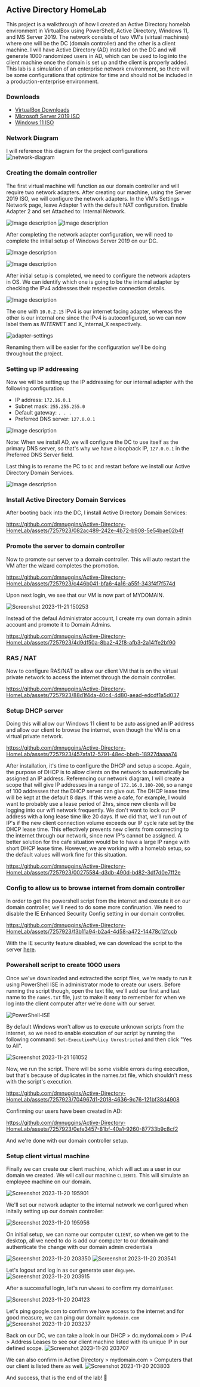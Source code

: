 ## Active Directory HomeLab

This project is a walkthrough of how I created an Active Directory homelab environment in VirtualBox using PowerShell, Active Directory, Windows 11, and MS Server 2019. The network consists of two VM's (virtual machines) where one will be the DC (domain controller) and the other is a client machine. I will have Active Directory (AD) installed on the DC and will generate 1000 randomized users in AD, which can be used to log into the client machine once the domain is set up and the client is properly added. This lab is a simulation of an enterprise network environment, so there will be some configurations that optimize for time and should not be included in a production-enterprise environment.

### Downloads

- [VirtualBox Downloads](https://www.virtualbox.org/wiki/Downloads)
- [Microsoft Server 2019 ISO](https://www.microsoft.com/en-us/evalcenter/download-windows-server-2019)
- [Windows 11 ISO](https://www.microsoft.com/en-us/software-download/windows11)

### Network Diagram

I will reference this diagram for the project configurations
![network-diagram](https://dev-to-uploads.s3.amazonaws.com/uploads/articles/0sd2tbs24w3kxasbbonw.png)

### Creating the domain controller
The first virtual machine will function as our domain controller and will require two network adapters. After creating our machine, using the Server 2019 ISO, we will configure the network adapters. In the VM's Settings > Network page, leave Adapter 1 with the default NAT configuration. Enable Adapter 2 and set Attached to: Internal Network.

![Image description](https://dev-to-uploads.s3.amazonaws.com/uploads/articles/sexsc99athq9oh059bb2.png)
![Image description](https://dev-to-uploads.s3.amazonaws.com/uploads/articles/bft9q1mrokl8trny7dou.png)

After completing the network adapter configuration, we will need to complete the initial setup of Windows Server 2019 on our DC.

![Image description](https://dev-to-uploads.s3.amazonaws.com/uploads/articles/bm4cywgz481s2z2o0xr6.png)

![Image description](https://dev-to-uploads.s3.amazonaws.com/uploads/articles/d8kehset9uwd0x2vdwis.png)

After initial setup is completed, we need to configure the network adapters in OS. We can identify which one is going to be the internal adapter by checking the IPv4 addresses their respective connection details.

![Image description](https://dev-to-uploads.s3.amazonaws.com/uploads/articles/00tbxabnsp05zjk5sopd.png)

The one with `10.0.2.15` IPv4 is our internet facing adapter, whereas the other is our internal one since the IPv4 is autoconfigured, so we can now label them as _INTERNET_ and X_Internal_X respectively.

![adapter-settings](https://github.com/dmnuggins/Active-Directory-HomeLab/assets/7257923/c2a4a3e4-9638-4909-b9a7-2a47787e6086)

Renaming them will be easier for the configuration we'll be doing throughout the project.

### Setting up IP addressing

Now we will be setting up the IP addressing for our internal adapter with the following configuration:

- IP address: `172.16.0.1`
- Subnet mask: `255.255.255.0`
- Default gateway:  `. . .`
- Preferred DNS server: `127.0.0.1`

![Image description](https://dev-to-uploads.s3.amazonaws.com/uploads/articles/u44nmjjool2j4zreinyz.png)

Note: When we install AD, we will configure the DC to use itself as the primary DNS server, so that's why we have a loopback IP, `127.0.0.1` in the Preferred DNS Server field.

Last thing is to rename the PC to `DC` and restart before we install our Active Directory Domain Services.

![Image description](https://dev-to-uploads.s3.amazonaws.com/uploads/articles/hrsuwt5drjjhm379if1y.png)

### Install Active Directory Domain Services

After booting back into the DC, I install Active Directory Domain Services:

https://github.com/dmnuggins/Active-Directory-HomeLab/assets/7257923/082ac489-242e-4b72-b908-5e54bae02b4f

### Promote the server to domain controller

Now to promote our server to a domain controller. This will auto restart the VM after the wizard completes the promotion.

https://github.com/dmnuggins/Active-Directory-HomeLab/assets/7257923/c446b041-bfa6-4a16-a55f-343f4f7f574d

Upon next login, we see that our VM is now part of MYDOMAIN.


![Screenshot 2023-11-21 150253](https://github.com/dmnuggins/Active-Directory-HomeLab/assets/7257923/ad786f2f-8a2e-411c-a62d-2c41a098476c)

Instead of the defaul Administrator account, I create my own domain admin account and promote it to Domain Admins.

https://github.com/dmnuggins/Active-Directory-HomeLab/assets/7257923/4d9df50a-8ba2-42f8-afb3-2a14ffe2bf90

### RAS / NAT

Now to configure RAS/NAT to allow our client VM that is on the virtual private network to access the internet through the domain controller.

https://github.com/dmnuggins/Active-Directory-HomeLab/assets/7257923/88d1f4da-40c4-4d80-aead-edcdf1a5d037

### Setup DHCP server

Doing this will allow our Windows 11 client to be auto assigned an IP address and allow our client to browse the internet, even though the VM is on a virtual private network.

https://github.com/dmnuggins/Active-Directory-HomeLab/assets/7257923/457afa12-5791-48ec-bbeb-18927daaaa74

After installation, it's time to configure the DHCP and setup a scope. Again, the purpose of DHCP is to allow clients on the network to automatically be assigned an IP address. Referencing our network diagram, I will create a scope that will give IP addresses in a range of `172.16.0.100-200`, so a range of 100 addresses that the DHCP server can give out. The DHCP lease time will be kept at the default 8 days. If this were a cafe, for example, I would want to probably use a lease period of 2hrs, since new clients will be logging into our wifi network frequently. We don't want to lock out IP address with a long lease time like 20 days. If we did that, we'll run out of IP's if the new client connection volume exceeds our IP cycle rate set by the DHCP lease time. This effectively prevents new clients from connecting to the internet through our network, since new IP's cannot be assigned. A better solution for the cafe situation would be to have a large IP range with short DHCP lease time. However, we are working with a homelab setup, so the default values will work fine for this situation.

https://github.com/dmnuggins/Active-Directory-HomeLab/assets/7257923/00275584-d3db-490d-bd82-3df7d0e7ff2e

### Config to allow us to browse internet from domain controller

In order to get the powershell script from the internet and execute it on our domain controller, we'll need to do some more confiruation. We need to disable the IE Enhanced Security Config setting in our domain controller.

https://github.com/dmnuggins/Active-Directory-HomeLab/assets/7257923/f3b11a94-b2a4-4d58-a472-14478c12fccb

With the IE security feature disabled, we can download the script to the server [here](https://github.com/joshmadakor1/AD_PS/archive/master.zip).

### Powershell script to create 1000 users

Once we've downloaded and extracted the script files, we're ready to run it using PowerShell ISE in administrator mode to create our users. Before running the script though, open the text file, we'll add our first and last name to the `names.txt` file, just to make it easy to remember for when we log into the client computer after we're done with our server.

![PowerShell-ISE](https://github.com/dmnuggins/Active-Directory-HomeLab/assets/7257923/22d7b7bb-0eaa-4ed0-9f15-724074d33d2c)

By default Windows won't allow us to execute unknown scripts from the internet, so we need to enable execution of our script by running the following command: `Set-ExecutionPolicy Unrestricted` and then click "Yes to All".

![Screenshot 2023-11-21 161052](https://github.com/dmnuggins/Active-Directory-HomeLab/assets/7257923/0256a33c-bf07-4c2c-8377-b74a0668abe8)

Now, we run the script. There will be some visible errors during execution, but that's because of duplicates in the names.txt file, which shouldn't mess with the script's execution.

https://github.com/dmnuggins/Active-Directory-HomeLab/assets/7257923/704967d1-2018-4636-9c76-121bf38d4908

Confirming our users have been created in AD:

https://github.com/dmnuggins/Active-Directory-HomeLab/assets/7257923/0efe3457-81bf-40a1-9260-87733b9c8cf2

And we're done with our domain controller setup.

### Setup client virtual machine

Finally we can create our client machine, which will act as a user in our domain we created. We will call our machine `CLIENT1`. This will simulate an employee machine on our domain.

![Screenshot 2023-11-20 195901](https://github.com/dmnuggins/Active-Directory-HomeLab/assets/7257923/b10b92f4-d992-4d24-8682-3830a1fa3ea0)

We'll set our network adapter to the internal network we configured when initally setting up our domain controller:

![Screenshot 2023-11-20 195956](https://github.com/dmnuggins/Active-Directory-HomeLab/assets/7257923/34999bb5-98d2-41e4-8cc9-b5927cd5506f)

On initial setup, we can name our computer `CLIENT`, so when we get to the desktop, all we need to do is add our computer to our domain and authenticate the change with our domain admin credentials

![Screenshot 2023-11-20 203350](https://github.com/dmnuggins/Active-Directory-HomeLab/assets/7257923/587e9b3e-67bd-4ed0-9dd7-64622b936529)
![Screenshot 2023-11-20 203541](https://github.com/dmnuggins/Active-Directory-HomeLab/assets/7257923/9e510d4b-eaac-41cd-ad87-0e243511e50d)

Let's logout and log in as our generate user `dnguyen`.
![Screenshot 2023-11-20 203915](https://github.com/dmnuggins/Active-Directory-HomeLab/assets/7257923/79581328-de8a-4f9d-9b37-d50958ea7d4e)

After a successful login, let's run `whoami` to confirm my domain\user.

![Screenshot 2023-11-20 204123](https://github.com/dmnuggins/Active-Directory-HomeLab/assets/7257923/013a4f03-b357-4281-ab10-4797ede5e5f0)

Let's ping google.com to confirm we have access to the internet and for good measure, we can ping our domain: `mydomain.com`
![Screenshot 2023-11-20 203237](https://github.com/dmnuggins/Active-Directory-HomeLab/assets/7257923/0c1e7816-7ad7-49c2-89f1-2b3006f2b927)

Back on our DC, we can take a look in our DHCP > dc.mydomai.com > IPv4 > Address Leases to see our client machine listed with its unique IP in our defined scope.
![Screenshot 2023-11-20 203707](https://github.com/dmnuggins/Active-Directory-HomeLab/assets/7257923/bd277c67-4509-45e6-b81b-5fe80f6dbc52)

We can also confirm in Active Directory > mydomain.com > Computers that our client is listed there as well.
![Screenshot 2023-11-20 203803](https://github.com/dmnuggins/Active-Directory-HomeLab/assets/7257923/54047cf8-36bd-4c2e-a44e-df4e7d1d0c7e)

And success, that is the end of the lab! 🙌
